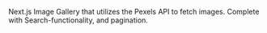 Next.js Image Gallery that utilizes the Pexels API to fetch images. Complete with Search-functionality, and pagination.
